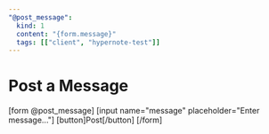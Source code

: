 ```yaml
---
"@post_message":
  kind: 1
  content: "{form.message}"
  tags: [["client", "hypernote-test"]] 
---
```


# Post a Message

[form @post_message]
  [input name="message" placeholder="Enter message..."]
  [button]Post[/button]
[/form]